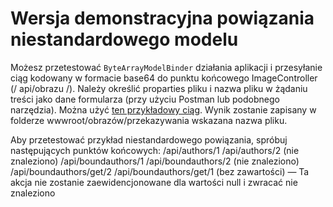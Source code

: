 # <a name="custom-model-binding-demo"></a>Wersja demonstracyjna powiązania niestandardowego modelu

Możesz przetestować `ByteArrayModelBinder` działania aplikacji i przesyłanie ciąg kodowany w formacie base64 do punktu końcowego ImageController (/ api/obrazu /). Należy określić proparties pliku i nazwa pliku w żądaniu treści jako dane formularza (przy użyciu Postman lub podobnego narzędzia). Można użyć [ten przykładowy ciąg](Base64String.txt). Wynik zostanie zapisany w folderze wwwroot/obrazów/przekazywania wskazana nazwa pliku.

Aby przetestować przykład niestandardowego powiązania, spróbuj następujących punktów końcowych: /api/authors/1 /api/authors/2 (nie znaleziono) /api/boundauthors/1 /api/boundauthors/2 (nie znaleziono) /api/boundauthors/get/2 /api/boundauthors/get/1 (bez zawartości) — Ta akcja nie zostanie zaewidencjonowane dla wartości null i zwracać nie znaleziono
